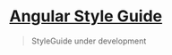 # [Angular Style Guide](https://www.npmjs.com/package/@qulix/tslint-config-angular)

> StyleGuide under development
